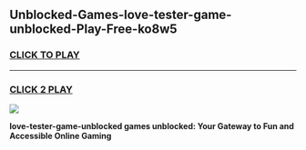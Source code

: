 
## Unblocked-Games-love-tester-game-unblocked-Play-Free-ko8w5
<h3>
<a href="https://premium76.site?title=love-tester-game-unblocked&ref=10A">CLICK TO PLAY</a></h3>
<hr>

<h3>
<a href="https://premium76.site?title=love-tester-game-unblocked&ref=10A">CLICK 2 PLAY</a>
  
</h3>

<a href="https://premium76.site?title=love-tester-game-unblocked&ref=10A"><img src="https://clearcache.store/games.png"></a>


**love-tester-game-unblocked games unblocked: Your Gateway to Fun and Accessible Online Gaming**
